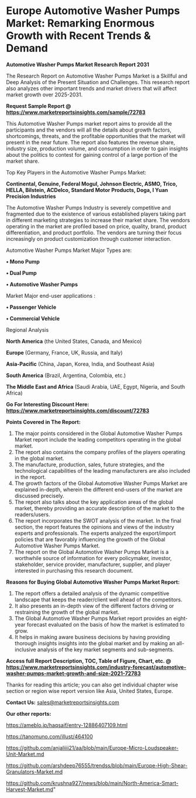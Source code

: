 # Europe Automotive Washer Pumps Market: Remarking Enormous Growth with Recent Trends & Demand

<strong>Automotive Washer Pumps Market Research Report 2031</strong>

The Research Report on Automotive Washer Pumps Market is a Skillful and Deep Analysis of the Present Situation and Challenges. This research report also analyzes other important trends and market drivers that will affect market growth over 2025-2031.

<strong>Request Sample Report @ <a href=https://www.marketreportsinsights.com/sample/72783>https://www.marketreportsinsights.com/sample/72783</a></strong>

This Automotive Washer Pumps market report aims to provide all the participants and the vendors will all the details about growth factors, shortcomings, threats, and the profitable opportunities that the market will present in the near future. The report also features the revenue share, industry size, production volume, and consumption in order to gain insights about the politics to contest for gaining control of a large portion of the market share.

Top Key Players in the Automotive Washer Pumps Market:

<strong>Continental, Genuine, Federal Mogul, Johnson Electric, ASMO, Trico, HELLA, Bilstein, ACDelco, Standard Motor Products, Doga, I Yuan Precision Industries</strong>

The Automotive Washer Pumps Industry is severely competitive and fragmented due to the existence of various established players taking part in different marketing strategies to increase their market share. The vendors operating in the market are profiled based on price, quality, brand, product differentiation, and product portfolio. The vendors are turning their focus increasingly on product customization through customer interaction.

Automotive Washer Pumps Market Major Types are:

<strong>• Mono Pump

• Dual Pump

• Automotive Washer Pumps</strong>

Market Major end-user applications :

<strong>• Passenger Vehicle

• Commercial Vehicle</strong>

Regional Analysis

</u><strong><b>North America</b></strong> (the United States, Canada, and Mexico)

<strong><b>Europe </b></strong>(Germany, France, UK, Russia, and Italy)

<strong><b>Asia-Pacific</b></strong> (China, Japan, Korea, India, and Southeast Asia)

<strong><b>South America</b></strong> (Brazil, Argentina, Colombia, etc.)

<strong><b>The Middle East and Africa</b></strong> (Saudi Arabia, UAE, Egypt, Nigeria, and South Africa)

<strong>Go For Interesting Discount Here: <a href=https://www.marketreportsinsights.com/discount/72783>https://www.marketreportsinsights.com/discount/72783</a></strong>

<strong>Points Covered in The Report:</strong>
<ol>
  <li>The major points considered in the Global Automotive Washer Pumps Market report include the leading competitors operating in the global market.</li>
  <li>The report also contains the company profiles of the players operating in the global market.</li>
  <li>The manufacture, production, sales, future strategies, and the technological capabilities of the leading manufacturers are also included in the report.</li>
  <li>The growth factors of the Global Automotive Washer Pumps Market are explained in-depth, wherein the different end-users of the market are discussed precisely.</li>
  <li>The report also talks about the key application areas of the global market, thereby providing an accurate description of the market to the readers/users.</li>
  <li>The report incorporates the SWOT analysis of the market. In the final section, the report features the opinions and views of the industry experts and professionals. The experts analyzed the export/import policies that are favorably influencing the growth of the Global Automotive Washer Pumps Market.</li>
  <li>The report on the Global Automotive Washer Pumps Market is a worthwhile source of information for every policymaker, investor, stakeholder, service provider, manufacturer, supplier, and player interested in purchasing this research document.</li>
</ol>
<strong>Reasons for Buying Global Automotive Washer Pumps Market Report:</strong>

<ol>
  <li>The report offers a detailed analysis of the dynamic competitive landscape that keeps the reader/client well ahead of the competitors.</li>
  <li>It also presents an in-depth view of the different factors driving or restraining the growth of the global market.</li>
  <li>The Global Automotive Washer Pumps Market report provides an eight-year forecast evaluated on the basis of how the market is estimated to grow.</li>
  <li>It helps in making aware business decisions by having providing thorough insights insights into the global market and by making an all-inclusive analysis of the key market segments and sub-segments.</li>
</ol>
<strong>Access full Report Description, TOC, Table of Figure, Chart, etc. @ <a href=https://www.marketreportsinsights.com/industry-forecast/automotive-washer-pumps-market-growth-and-size-2021-72783>https://www.marketreportsinsights.com/industry-forecast/automotive-washer-pumps-market-growth-and-size-2021-72783</a></strong>


Thanks for reading this article; you can also get individual chapter wise section or region wise report version like Asia, United States, Europe.

<strong>Contact Us:</strong>
sales@marketreportsinsights.com

<strong>Our other reports:</strong>

<a href=https://ameblo.jp/haqsaif/entry-12886407109.html>https://ameblo.jp/haqsaif/entry-12886407109.html</a>

<a href=https://tanomuno.com/illust/464100>https://tanomuno.com/illust/464100</a>

<a href=https://github.com/anjaliiii21/aa/blob/main/Europe-Micro-Loudspeaker-Unit-Market.md>https://github.com/anjaliiii21/aa/blob/main/Europe-Micro-Loudspeaker-Unit-Market.md</a>

<a href=https://github.com/arshdeep76555/trendss/blob/main/Europe-High-Shear-Granulators-Market.md>https://github.com/arshdeep76555/trendss/blob/main/Europe-High-Shear-Granulators-Market.md</a>

<a href=https://github.com/krushna927/news/blob/main/North-America-Smart-Harvest-Market.md>https://github.com/krushna927/news/blob/main/North-America-Smart-Harvest-Market.md</a>"
